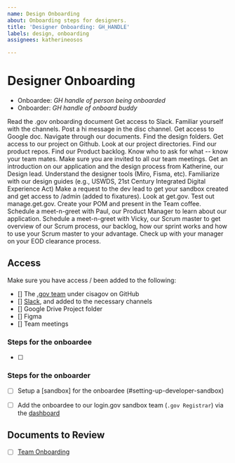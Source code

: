 ```yaml
---
name: Design Onboarding
about: Onboarding steps for designers.
title: 'Designer Onboarding: GH_HANDLE'
labels: design, onboarding
assignees: katherineosos

---
```


# Designer Onboarding

- Onboardee: _GH handle of person being onboarded_
- Onboarder: _GH handle of onboard buddy_

Read the .gov onboarding document
Get access to Slack. Familiar yourself with the channels. Post a hi message in the disc channel.
Get access to Google doc. Navigate through our documents. Find the design folders.
Get access to our project on Github. Look at our project directories. Find our product repos. Find our Product backlog.
Know who to ask for what -- know your team mates.
Make sure you are invited to all our team meetings.
Get an introduction on our application and the design process from Katherine, our Design lead.
Understand the designer tools (Miro, Fisma, etc).
Familiarize with our design guides (e.g., USWDS, 21st Century Integrated Digital Experience Act)
Make a request to the dev lead to get your sandbox created and get access to /admin (added to fixatures).
Look at get.gov. Test out manage.get.gov.
Create your POM and present in the Team coffee.
Schedule a meet-n-greet with Paul, our Product Manager to learn about our application.
Schedule a meet-n-greet with Vicky, our Scrum master to get overview of our Scrum process, our backlog, how our sprint works and how to use your Scrum master to your advantage.
Check up with your manager on your EOD clearance process.

## Access
Make sure you have access / been added to the following:
- [] The [.gov team](https://github.com/orgs/cisagov/teams/gov) under cisagov on GitHub
- [] [Slack](dhscisa.enterprise.slack.com), and added to the necessary channels
- [] Google Drive Project folder
- [] Figma
- [] Team meetings

### Steps for the onboardee
- [ ] 

### Steps for the onboarder
- [ ] Setup a [sandbox] for the onboardee (#setting-up-developer-sandbox)
- [ ] Add the onboardee to our login.gov sandbox team (`.gov Registrar`) via the [dashboard](https://dashboard.int.identitysandbox.gov/)


## Documents to Review

- [ ] [Team Onboarding](https://docs.google.com/document/d/1ukbpW4LSqkb_CCt8LWfpehP03qqfyYfvK3Fl21NaEq8/edit?usp=sharing)
